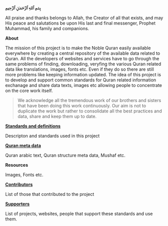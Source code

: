 **بِسۡمِ ٱللهِ ٱلرَّحۡمَـٰنِ ٱلرَّحِيمِ**

All praise and thanks belongs to Allah, the Creator of all that exists, and may His peace and salutations be upon His last and final messenger, Prophet Muhammad, his family and companions.

**About**

The mission of this project is to make the Noble Quran easily available everywhere by creating a central repository of the available data related to Quran. All the developers of websites and services have to go through the same problems of finding, downloading, veryfing the various Quran related data like translations, images, fonts etc. Even if they do so there are still more problems like keeping information updated. The idea of this project is to develop and support common standards for Quran related information exchanage and share data  texts, images etc allowing people to concentrate on the core work itself. 

> We acknowledge all the tremendous work of our brothers and sisters that have been doing this work continuously. Our aim is not to duplicate the work but rather to consolidate all the best practices and data, share and keep them up to date.

[**Standards and definitions**](https://github.com/quranacademy/QuranDataExchange/wiki)

Descripton and standards used in this project 

[**Quran meta data**](https://github.com/quranacademy/QuranDataExchange/wiki/Quran-meta-data)

Quran arabic text, Quran structure meta data, Mushaf etc.

**Resources**

Images, Fonts etc.

[**Contributors**](https://github.com/quranacademy/QuranDataExchange/wiki/Contributors)

List of those that contributed to the project

[**Supporters**](https://github.com/quranacademy/QuranDataExchange/wiki/Supporters)

List of projects, websites, people that support these standards and use them.
